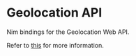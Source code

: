 # Geolocation API

Nim bindings for the Geolocation Web API.

Refer to [this](https://developer.mozilla.org/en-US/docs/Web/API/Geolocation_API)
for more information.

